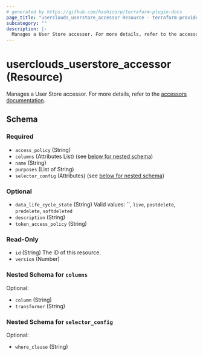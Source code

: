 ```yaml
---
# generated by https://github.com/hashicorp/terraform-plugin-docs
page_title: "userclouds_userstore_accessor Resource - terraform-provider-userclouds"
subcategory: ""
description: |-
  Manages a User Store accessor. For more details, refer to the accessors documentation https://docs.userclouds.com/docs/accessors-read-apis.
---
```


# userclouds_userstore_accessor (Resource)

Manages a User Store accessor. For more details, refer to the [accessors documentation](https://docs.userclouds.com/docs/accessors-read-apis).



<!-- schema generated by tfplugindocs -->
## Schema

### Required

- `access_policy` (String)
- `columns` (Attributes List) (see [below for nested schema](#nestedatt--columns))
- `name` (String)
- `purposes` (List of String)
- `selector_config` (Attributes) (see [below for nested schema](#nestedatt--selector_config))

### Optional

- `data_life_cycle_state` (String) Valid values: ``, `live`, `postdelete`, `predelete`, `softdeleted`
- `description` (String)
- `token_access_policy` (String)

### Read-Only

- `id` (String) The ID of this resource.
- `version` (Number)

<a id="nestedatt--columns"></a>
### Nested Schema for `columns`

Optional:

- `column` (String)
- `transformer` (String)


<a id="nestedatt--selector_config"></a>
### Nested Schema for `selector_config`

Optional:

- `where_clause` (String)
